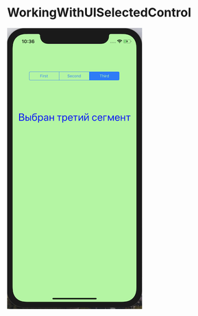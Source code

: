 # WorkingWithUISelectedControl
![Иллюстрация к проекту](https://github.com/nikakoda/WorkingWithUISelectedControl/blob/master/Screenshots/screen.png)
